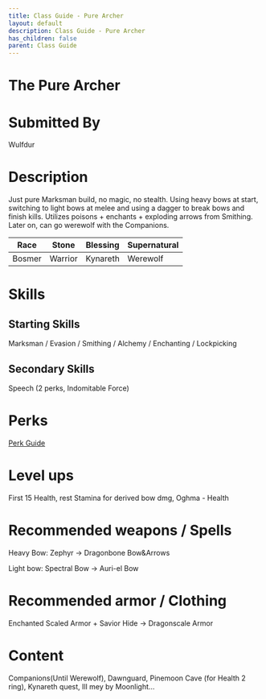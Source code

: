 ```yaml
---
title: Class Guide - Pure Archer 
layout: default
description: Class Guide - Pure Archer 
has_children: false
parent: Class Guide
---
```


# The Pure Archer 

# Submitted By

Wulfdur

# Description

Just pure Marksman build, no magic, no stealth. Using heavy bows at start, switching to light bows at melee and using a dagger to break bows and finish kills. Utilizes poisons + enchants + exploding arrows from Smithing. Later on, can go werewolf with the Companions.

Race | Stone | Blessing | Supernatural
|--|--|--|--|
Bosmer | Warrior | Kynareth | Werewolf

# Skills

## Starting Skills

Marksman / Evasion / Smithing / Alchemy / Enchanting / Lockpicking 

## Secondary Skills

Speech (2 perks, Indomitable Force)

# Perks

[Perk Guide](https://banananaut.github.io/NannerPlanner/?p=1&b=AgEAAAEmDwAWZAoFFAVLZAUKBVAFBQpkBQoFEAENCOrgAAAAAAAAAA_3sAAAAB_4AAAAAAB04AAFAAAE)

# Level ups

First 15 Health, rest Stamina for derived bow dmg, Oghma - Health

# Recommended weapons / Spells

Heavy Bow: Zephyr -> Dragonbone Bow&Arrows

Light bow: Spectral Bow -> Auri-el Bow

# Recommended armor / Clothing

Enchanted Scaled Armor + Savior Hide -> Dragonscale Armor

# Content 
Companions(Until Werewolf), Dawnguard, Pinemoon Cave (for Health 2 ring), Kynareth quest, Ill mey by Moonlight…